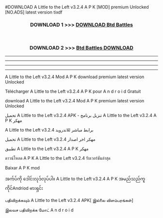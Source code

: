 #DOWNLOAD A Little to the Left v3.2.4 A P K [MOD] premium Unlocked [NO.ADS] latest version  tixdf 



<div align="center">

<h3>DOWNLOAD 1 >>> <a href="https://getmod1.web.app/?judule=Btd Battles">DOWNLOAD Btd Battles</a></h3><br>

<h3>DOWNLOAD 2 >>> <a href="https://getmod1.web.app/?judule=Btd Battles">Btd Battles DOWNLOAD</a></h3>

</div>


----------------------------------------------------------

----------------------------------------------------------

----------------------------------------------------------

----------------------------------------------------------


A Little to the Left v3.2.4 Mod A P K download premium latest version Unlocked

Télécharger  A Little to the Left v3.2.4 A P K pour A n d r o i d Gratuit

download A Little to the Left v3.2.4 Mod A P K premium latest version Unlocked

تحميل A Little to the Left v3.2.4 APK - تنزيل برنامج A Little to the Left v3.2.4 A P K مهكر

A Little to the Left v3.2.4 برابط مباشر للاندرويد

تحميل A Little to the Left v3.2.4 مهكر اخر اصدار

تطبيق A Little to the Left v3.2.4 A P K مهكر

ดาวน์โหลด A P K A Little to the Left v3.2.4 รับเวอร์ชันล่าสุด

Baixar A P K mod

အက်ပ်ကို ဒေါင်းလုဒ်လုပ်ပါ။ A Little to the Left v3.2.4 A P K အမည်သည်ကူကိုင်Andriod ဗားရှင်း

பதிவிறக்கவும் A Little to the Left v3.2.4 APK[ இல்லை விளம்பரங்கள்] 
 
இலவச பதிவிறக்க மோட் A n d r o i d



